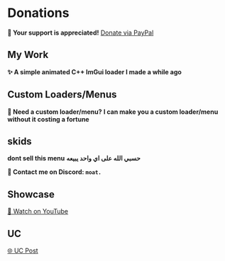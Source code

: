 # Donations
**💖 Your support is appreciated!**
[Donate via PayPal](https://www.paypal.com/paypalme/mgotpaid)

## My Work
**✨ A simple animated C++ ImGui loader I made a while ago**

## Custom Loaders/Menus
**🎨 Need a custom loader/menu?**
**I can make you a custom loader/menu without it costing a fortune**

## skids
**dont sell this menu**
**حسبي الله على اي واحد يبيعه**

**📩 Contact me on Discord: `moat.`**

## Showcase
[🎥 Watch on YouTube](https://youtu.be/4VrN6xVetcc)

## UC
[🌐 UC Post](https://www.unknowncheats.me/forum/c-and-c-/672274-free-animated-imgui-loader.html)
